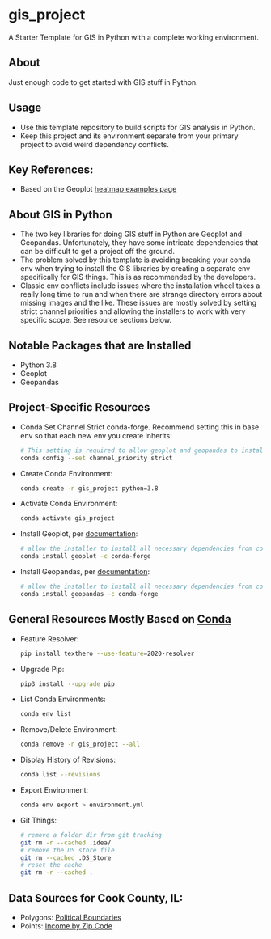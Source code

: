 # gis_project
 A Starter Template for GIS in Python with a complete working environment.

## About 
Just enough code to get started with GIS stuff in Python.

## Usage
* Use this template repository to build scripts for GIS analysis in Python. 
* Keep this project and its environment separate from your primary project to avoid weird dependency conflicts.

## Key References:
* Based on the Geoplot [heatmap examples page](https://geopandas.org/gallery/plotting_with_geoplot.html)

## About GIS in Python
* The two key libraries for doing GIS stuff in Python are Geoplot and Geopandas. Unfortunately, they have some intricate dependencies that can be difficult to get a project off the ground.
* The problem solved by this template is avoiding breaking your conda env when trying to install the GIS libraries by creating a separate env specifically for GIS things. This is as recommended by the developers. 
* Classic env conflicts include issues where the installation wheel takes a really long time to run and when there are strange directory errors about missing images and the like. These issues are mostly solved by setting strict channel priorities and allowing the installers to work with very specific scope. See resource sections below.

## Notable Packages that are Installed
* Python 3.8
* Geoplot
* Geopandas

## Project-Specific Resources
* Conda Set Channel Strict conda-forge. Recommend setting this in base env so that each new env you create inherits:
  ```bash
  # This setting is required to allow geoplot and geopandas to install their exact dependencies.
  conda config --set channel_priority strict
  ```
* Create Conda Environment:
  ```bash
  conda create -n gis_project python=3.8
  ```
* Activate Conda Environment:
  ```bash
  conda activate gis_project
  ```
* Install Geoplot, per [documentation](https://anaconda.org/conda-forge/geoplot):
  ```bash
  # allow the installer to install all necessary dependencies from conda-forge
  conda install geoplot -c conda-forge
  ```
* Install Geopandas, per [documentation](https://geopandas.org/getting_started/install.html):
  ```bash
  # allow the installer to install all necessary dependencies from conda-forge
  conda install geopandas -c conda-forge 
  ```
## General Resources Mostly Based on [Conda](https://conda.io/projects/conda/en/latest/user-guide/tasks/manage-environments.html)
* Feature Resolver:
  ```bash
  pip install texthero --use-feature=2020-resolver
  ```
* Upgrade Pip:
  ```bash
  pip3 install --upgrade pip
  ```
* List Conda Environments:
  ```bash
  conda env list
  ```
* Remove/Delete Environment:
  ```bash
  conda remove -n gis_project --all
  ```
* Display History of Revisions:
  ```bash
  conda list --revisions
  ```  
* Export Environment:
  ```bash
  conda env export > environment.yml
  ```  
* Git Things:
  ```bash
  # remove a folder dir from git tracking
  git rm -r --cached .idea/
  # remove the DS store file
  git rm --cached .DS_Store
  # reset the cache
  git rm -r --cached .
  ```
  
## Data Sources for Cook County, IL:
* Polygons: [Political Boundaries](https://datacatalog.cookcountyil.gov/GIS-Maps/Historical-ccgisdata-Political-Township-2016/uvx8-ftf4)
* Points: [Income by Zip Code](https://censusreporter.org/data/table/?table=B19001G&geo_ids=05000US17031,860|05000US17031&primary_geo_id=05000US17031)
